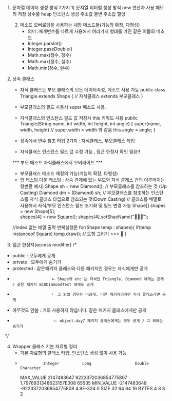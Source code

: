 1. 문자열 데이터 생성 방식 2가지
    1)
                           문지열 리터럴 생성 방식        new 연산자 사용 
        메모리 저장         상수풀                         heap
        인스턴스 생성       주소값 불변                    주소값 할당

    2) 메소드 오버로딩을 사용하는 내장 메소드들(기능의 확장, 다형성)
        - 의미 :매개변수를 다르게 사용해서 여러가지 형태를 가진 같은 이름의 메소드
        - Integer.parsInt()
        - Integer.paseDouble()
        - Math.max(정수, 정수)
        - Math.max(정수, 실수)
        - Math.min(정수, 실수)

2. 상속 클래스
    -  자식 클래스는 부모 클래스의 모든 데이터속성, 메소드 사용 가능 
    public class Triangle extends Shape { // 자식클래스 extends 부모클래스 }

    - 부모클래스의 필드 사용시 super 메소드 사용.
    - 자식클래스의 인스턴스 필드 값 저장시 this 키워드 사용
    public Triangle(String name, int width, int height, int angle) {
        super(name, width, height) // super.width = width 와 같음
        this.angle = angle;
    }
    - 상속에서 변수 참조 타입 2가지 : 자식클래스, 부모클래스 타입
    - 자식클래스 인스턴스 필드 값 수정 가능 , 접근 한정자 확인 필요!!
    
    *** 부모 메소드 자식클래스에서 오버라이드  ***
    - 부모클래스 메소드 재정의 가능(기능의 확장, 다형성)
    - 업 캐스팅 다운 캐스팅 : 상속 관계에 있는 부모와 자식 클래스 간의 이루어지는 형변환
    예시)
        Shape sh = new Diamond();   // 부모클래스를 참조하는 것 (Up Casting)
        Diamond dm = (Diamond) sh;  // 부모클래스를 참조하는 인스턴스를 자식 클래스 타입으로 참조되는 것(Down Casting)
    // 클래스를 배열로 사용해서 자식/부모 인스턴스 필드 초기화 및 필드 변경 가능
    Shape[] shapes = new Shape[5];  
    shapes[4] = new Square();
    shapes[4].setShaeName("🎲🎲🎲");

    //index 없는 배열 출력 반복실행문
    for(Shape temp : shapes){
        if(temp instanceof Square)
            temp.draw();     // 도형 그리기 >>> 🎁
    }

    
3. 접근 한정자(access modifier)
/* 
 * public           : 모두에게 공개
 * private          : 모두에게 숨기기
 * protected        : 같은패키지 클래스와 다른 패키지인 경우는 자식에게만 공개
 *                      ㄴ Shape의 etc 는 자식인 Triangle, Diamond 에게는 공개 / 같은 패키지 B10DiamondTest 에게도 공개
 *                      ㄴ 그 외의 경우는 비공개. 다른 패키지이지만 자식 클래스라면 공개
 * 아무것도 안씀     : 거의 사용하지 않습니다. 같은 패키지 클래스에게만 공개
 *                       ㄴ object.day7 패키지 클래스에게는 모두 공개 / 그 외에는 숨기기
 */



4. Wrapper 클래스 기본 자료형 정리
    - 기본 자료형의 클래스 타입, 인스턴스 생성 없이 사용 가능
    -               Integer          Long                   Double                  Character  
        MAX_VALUE   2147483647      9223372036854775807     1.7976931348623157E308  65535
        MIN_VALUE   -2147483648     -9223372036854775808    4.9E-324                0
        SIZE        32              64                      64                      16
        BYTES       4               8                       8                       2

